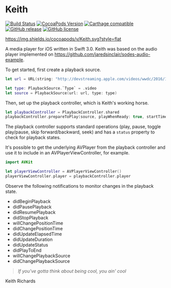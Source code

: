 # Keith

[![Build Status](https://travis-ci.org/Movile/Keith.svg?branch=master)](https://travis-ci.org/Movile/Keith)
[![CocoaPods Version](https://cocoapod-badges.herokuapp.com/v/Keith/badge.png)](http://cocoadocs.org/docsets/Keith)
[![Carthage compatible](https://img.shields.io/badge/Carthage-compatible-4BC51D.svg?style=flat)](https://github.com/Carthage/Carthage)
[![GitHub release](https://img.shields.io/github/tag/movile/keith.svg)](https://github.com/Movile/Keith/releases)
[![GitHub license](https://img.shields.io/badge/license-MIT-lightgrey.svg)](https://raw.githubusercontent.com/Movile/Keith/master/LICENSE.md)

https://img.shields.io/cocoapods/v/Keith.svg?style=flat

A media player for iOS written in Swift 3.0. Keith was based on the audio player implemented on https://github.com/jaredsinclair/sodes-audio-example.


To get started, first create a playback source.
```swift
let url = URL(string: "http://devstreaming.apple.com/videos/wwdc/2016/102w0bsn0ge83qfv7za/102/hls_vod_mvp.m3u8")!

let type: PlaybackSource.`Type` = .video
let source = PlaybackSource(url: url, type: type)
```

Then, set up the playback controller, which is Keith's working horse.
```swift
let playbackController = PlaybackController.shared
playbackController.prepareToPlay(source, playWhenReady: true, startTime: 0.0)
```

The playback controller supports standard operations (play, pause, toggle play/pause, skip forward/backward, seek) and has a `status` property to check for playback states.

It's possible to get the underlying AVPlayer from the playback controller and use it to include in an AVPlayerViewController, for example.
```swift
import AVKit

let playerViewController = AVPlayerViewController()
playerViewController.player = playbackController.player
```

Observe the following notifications to monitor changes in the playback state.
- didBeginPlayback
- didPausePlayback
- didResumePlayback
- didStopPlayback
- willChangePositionTime
- didChangePositionTime
- didUpdateElapsedTime
- didUpdateDuration
- didUpdateStatus
- didPlayToEnd   
- willChangePlaybackSource
- didChangePlaybackSource


> *If you've gotta think about being cool, you ain' cool*
>
Keith Richards
